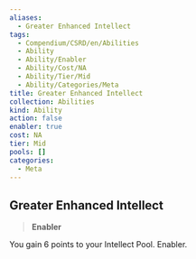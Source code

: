 ```yaml
---
aliases:
  - Greater Enhanced Intellect
tags:
  - Compendium/CSRD/en/Abilities
  - Ability
  - Ability/Enabler
  - Ability/Cost/NA
  - Ability/Tier/Mid
  - Ability/Categories/Meta
title: Greater Enhanced Intellect
collection: Abilities
kind: Ability
action: false
enabler: true
cost: NA
tier: Mid
pools: []
categories:
  - Meta
---
```

## Greater Enhanced Intellect    
>**Enabler**  
    
You gain 6 points to your Intellect Pool. Enabler.